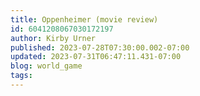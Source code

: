 ```yaml
---
title: Oppenheimer (movie review)
id: 6041208067030172197
author: Kirby Urner
published: 2023-07-28T07:30:00.002-07:00
updated: 2023-07-31T06:47:11.431-07:00
blog: world_game
tags: 
---
```


